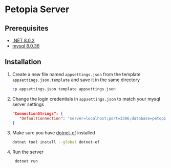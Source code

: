 # Petopia Server

## Prerequisites

- [.NET 8.0.2](https://dotnet.microsoft.com/en-us/download/dotnet/8.0)
- [mysql 8.0.36](https://dev.mysql.com/downloads/mysql/)

## Installation

1. Create a new file named `appsettings.json` from the template `appsettings.json.template` and save it in the same directory
   ```sh
   cp appsettings.json.template appsettings.json
   ```
2. Change the login credentials in `appsettings.json` to match your mysql server settings
   ```json
   "ConnectionStrings": {
      "DefaultConnection": "server=localhost;port=3306;database=petopia_server_db;user=root;password=root"
   }
   ```
3. Make sure you have [dotnet-ef](https://learn.microsoft.com/en-us/ef/core/cli/dotnet) installed
   ```sh
   dotnet tool install --global dotnet-ef
   ```
4. Run the server
   ```sh
    dotnet run
   ```
